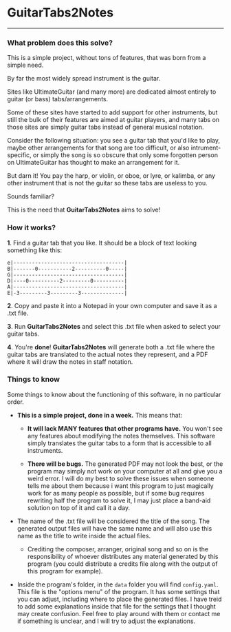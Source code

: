 # GuitarTabs2Notes

---

### What problem does this solve?

This is a simple project, without tons of features, that was born from a 
simple need. 

By far the most widely spread instrument is the guitar. 

Sites like UltimateGuitar (and many more) are dedicated almost entirely to 
guitar (or bass) tabs/arrangements. 

Some of these sites have started to add support for other instruments, but 
still the bulk of their features are aimed at guitar players, and many tabs 
on those sites are simply guitar tabs instead of general musical notation.

Consider the following situation: you see a guitar tab that you'd like to 
play, maybe other arrangements for that song are too difficult, or also 
intrument-specific, or simply the song is so obscure that only some forgotten 
person on UltimateGuitar has thought to make an arrangement for it. 

But darn it! You pay the harp, or violin, or oboe, or lyre, or kalimba, or any 
other instrument that is not the guitar so these tabs are useless to you.

Sounds familiar?

This is the need that **GuitarTabs2Notes** aims to solve!

### How it works?

**1**. 
Find a guitar tab that you like. 
It should be a block of text looking something like this:
```
e|------------------------------------|
B|-------0-----------2----------0-----|
G|------------------------------------|
D|----0----------2---------0----------|
A|------------------------------------|
E|-3---------3---------3--------------|
```

**2**. Copy and paste it into a Notepad in your own computer and save it as a 
.txt file.

**3**. Run **GuitarTabs2Notes** and select this .txt file when asked to select 
your guitar tabs.

**4**. You're **done**! **GuitarTabs2Notes** will generate both a .txt file 
where the guitar tabs are translated to the actual notes they represent, and a 
PDF where it will draw the notes in staff notation.

### Things to know

Some things to know about the functioning of this software, in no particular 
order.

- **This is a simple project, done in a week.** This means that: 

  - **It will lack MANY features that other programs have.** You won't see any 
    features about modifying the notes themselves. This software simply 
    translates the guitar tabs to a form that is accessible to all 
    instruments.
    
  - **There will be bugs.** The generated PDF may not look the best, or the 
    program may simply not work on your computer at all and give you a weird 
    error. I will do my best to solve these issues when someone tells me about 
    them because i want this program to just magically work for as many people 
    as possible, but if some bug requires rewriting half the program to solve 
    it, I may just place a band-aid solution on top of it and call it a day. 


- The name of the .txt file will be considered the title of the song. The 
  generated output files will have the same name and will also use this name 
  as the title to write inside the actual files.
  - Crediting the composer, arranger, original song and so on is the 
    responsibility of whoever distributes any material generated by this 
    program (you could distribute a credits file along with the output of 
    this program for example).
    

- Inside the program's folder, in the `data` folder you will find 
  `config.yaml`. This file is the "options menu" of the program. It has some 
  settings that you can adjust, including where to place the generated files. 
  I have treid to add some explanations inside that file for the settings that 
  I thought may create confusion. Feel free to play around with them or contact 
  me if something is unclear, and I will try to adjust the explanations.
  












